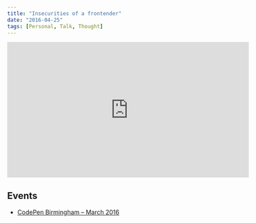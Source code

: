 ```yaml
---
title: "Insecurities of a frontender"
date: "2016-04-25"
tags: [Personal, Talk, Thought]
---
```


<div class="media-object media-object--43"><iframe width="560" height="315" src="https://speakerdeck.com/player/26cfc50a58b447ed8329977c3ac5ed01" frameborder="0" allowfullscreen></iframe></div>

## Events

- [CodePen Birmingham – March 2016](https://nvite.com/CodepenBrum/f415)
